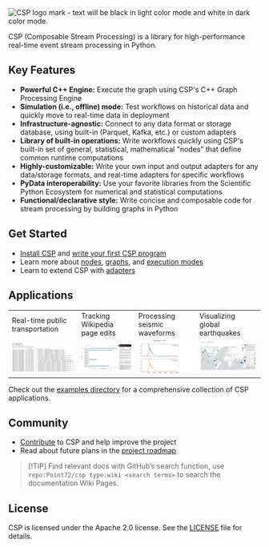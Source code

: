 <picture>
  <source media="(prefers-color-scheme: light)" srcset="https://raw.githubusercontent.com/Point72/csp/main/docs/img/csp-light.png">
  <source media="(prefers-color-scheme: dark)" srcset="https://raw.githubusercontent.com/Point72/csp/main/docs/img/csp-dark.png">
  <img alt="CSP logo mark - text will be black in light color mode and white in dark color mode." width="50%"/>
</picture>

CSP (Composable Stream Processing) is a library for high-performance real-time event stream processing in Python.

## Key Features

- **Powerful C++ Engine:** Execute the graph using CSP's C++ Graph Processing Engine
- **Simulation (i.e., offline) mode:** Test workflows on historical data and quickly move to real-time data in deployment
- **Infrastructure-agnostic:** Connect to any data format or storage database, using built-in (Parquet, Kafka, etc.) or custom adapters
- **Library of built-in operations:** Write workflows quickly using CSP's built-in set of general, statistical, mathematical "nodes" that define common runtime computations
- **Highly-customizable:** Write your own input and output adapters for any data/storage formats, and real-time adapters for specific workflows
- **PyData interoperability:** Use your favorite libraries from the Scientific Python Ecosystem for numerical and statistical computations
- **Functional/declarative style:** Write concise and composable code for stream processing by building graphs in Python

## Get Started

- [Install CSP](Installation) and [write your first CSP program](First-Steps)
- Learn more about [nodes](CSP-Node), [graphs](CSP-Graph), and [execution modes](Execution-Modes)
- Learn to extend CSP with [adapters](Adapters)

## Applications

<table>
  <tr>
    <td>Real-time public transportation</td>
    <td>Tracking Wikipedia page edits</td>
    <td>Processing seismic waveforms</td>
    <td>Visualizing global earthquakes</td>
  </tr>
  <tr>
    <td>
      <a href="https://github.com/Point72/csp/blob/main/examples/07_end_to_end/mta.ipynb">
        <img src="images/mta-example.png" width="300px">
      </a>
    </td>
    <td>
      <a href="https://github.com/Point72/csp/blob/main/examples/07_end_to_end/wikimedia.ipynb">
        <img src="images/wikimedia-example.png" width="300px">
      </a>
    </td>
    <td>
      <a href="https://github.com/Point72/csp/blob/main/examples/07_end_to_end/seismic_waveform.ipynb">
        <img src="images/seismic-waveform-example.png" width="300px">
      </a>
    </td>
    <td>
      <a href="https://github.com/Point72/csp/blob/main/examples/07_end_to_end/earthquake.ipynb">
        <img src="images/earthquake-example.png" width="300px">
      </a>
    </td>
  </tr>
</table>

Check out the [examples directory](https://github.com/Point72/csp/tree/main/examples) for a comprehensive collection of CSP applications.

## Community

- [Contribute](Contribute) to CSP and help improve the project
- Read about future plans in the [project roadmap](Roadmap)

> \[!TIP\]
> Find relevant docs with GitHub’s search function, use `repo:Point72/csp type:wiki <search terms>` to search the documentation Wiki Pages.

## License

CSP is licensed under the Apache 2.0 license. See the [LICENSE](https://github.com/Point72/csp/blob/main/LICENSE) file for details.
